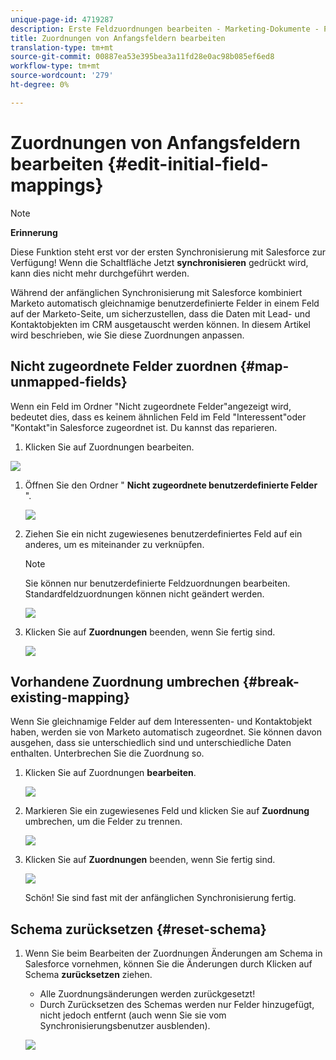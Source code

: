 ```yaml
---
unique-page-id: 4719287
description: Erste Feldzuordnungen bearbeiten - Marketing-Dokumente - Produktdokumentation
title: Zuordnungen von Anfangsfeldern bearbeiten
translation-type: tm+mt
source-git-commit: 00887ea53e395bea3a11fd28e0ac98b085ef6ed8
workflow-type: tm+mt
source-wordcount: '279'
ht-degree: 0%

---
```



# Zuordnungen von Anfangsfeldern bearbeiten {#edit-initial-field-mappings}

>[!NOTE]
>
>**Erinnerung**
>
>Diese Funktion steht erst vor der ersten Synchronisierung mit Salesforce zur Verfügung! Wenn die Schaltfläche Jetzt **synchronisieren** gedrückt wird, kann dies nicht mehr durchgeführt werden.

Während der anfänglichen Synchronisierung mit Salesforce kombiniert Marketo automatisch gleichnamige benutzerdefinierte Felder in einem Feld auf der Marketo-Seite, um sicherzustellen, dass die Daten mit Lead- und Kontaktobjekten im CRM ausgetauscht werden können. In diesem Artikel wird beschrieben, wie Sie diese Zuordnungen anpassen.

## Nicht zugeordnete Felder zuordnen {#map-unmapped-fields}

Wenn ein Feld im Ordner &quot;Nicht zugeordnete Felder&quot;angezeigt wird, bedeutet dies, dass es keinem ähnlichen Feld im Feld &quot;Interessent&quot;oder &quot;Kontakt&quot;in Salesforce zugeordnet ist. Du kannst das reparieren.

1. Klicken Sie auf Zuordnungen bearbeiten.

![](assets/image2014-12-9-13-3a31-3a0.png)

1. Öffnen Sie den Ordner &quot; **Nicht zugeordnete benutzerdefinierte Felder** &quot;.

   ![](assets/two.png)

1. Ziehen Sie ein nicht zugewiesenes benutzerdefiniertes Feld auf ein anderes, um es miteinander zu verknüpfen.

   >[!NOTE]
   >
   >Sie können nur benutzerdefinierte Feldzuordnungen bearbeiten. Standardfeldzuordnungen können nicht geändert werden.

   ![](assets/three.png)

1. Klicken Sie auf **Zuordnungen** beenden, wenn Sie fertig sind.

   ![](assets/four.png)

## Vorhandene Zuordnung umbrechen {#break-existing-mapping}

Wenn Sie gleichnamige Felder auf dem Interessenten- und Kontaktobjekt haben, werden sie von Marketo automatisch zugeordnet. Sie können davon ausgehen, dass sie unterschiedlich sind und unterschiedliche Daten enthalten. Unterbrechen Sie die Zuordnung so.

1. Klicken Sie auf Zuordnungen **bearbeiten**.

   ![](assets/image2014-12-9-13-3a31-3a37.png)

1. Markieren Sie ein zugewiesenes Feld und klicken Sie auf **Zuordnung** umbrechen, um die Felder zu trennen.

   ![](assets/image2014-12-9-13-3a31-3a47.png)

1. Klicken Sie auf **Zuordnungen** beenden, wenn Sie fertig sind.

   ![](assets/image2014-12-9-13-3a31-3a58.png)

   Schön! Sie sind fast mit der anfänglichen Synchronisierung fertig.

## Schema zurücksetzen {#reset-schema}

1. Wenn Sie beim Bearbeiten der Zuordnungen Änderungen am Schema in Salesforce vornehmen, können Sie die Änderungen durch Klicken auf Schema **zurücksetzen** ziehen.

   * Alle Zuordnungsänderungen werden zurückgesetzt!
   * Durch Zurücksetzen des Schemas werden nur Felder hinzugefügt, nicht jedoch entfernt (auch wenn Sie sie vom Synchronisierungsbenutzer ausblenden).

   ![](assets/image2014-12-9-13-3a32-3a8.png)

